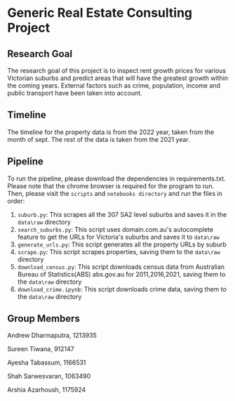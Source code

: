 # Generic Real Estate Consulting Project

## Research Goal
The research goal of this project is to inspect rent growth prices for various Victorian suburbs and predict areas that will have the greatest growth within the coming years. External factors such as crime, population, income and public transport have been taken into account. 

## Timeline
The timeline for the property data is from the 2022 year, taken from the month of sept. The rest of the data is taken from the 2021 year. 

## Pipeline
To run the pipeline, please download the dependencies in requirements.txt. Please note that the chrome browser is required for the program to run. 
Then, please visit the `scripts` and `notebooks directory` and run the files in order:
1. `suburb.py`: This scrapes all the 307 SA2 level suburbs and saves it in the `data\raw` directory
2. `search_suburbs.py`: This script uses domain.com.au's autocomplete feature to get the URLs for Victoria's suburbs and saves it to `data\raw`
3. `generate_urls.py`: This script generates all the property URLs by suburb
3. `scrape.py`: This script scrapes properties, saving them to the `data\raw` directory
4. `download_census.py`: This script downloads census data from Australian Bureau of Statistics(ABS) abs.gov.au for 2011,2016,2021, saving them to the `data\raw` directory
5. `download_crime.ipynb`: This script downloads crime data, saving them to the `data\raw` directory


## Group Members 
Andrew Dharmaputra, 1213935

Sureen Tiwana, 912147

Ayesha Tabassum, 1166531

Shah Sarwesvaran, 1063490

Arshia Azarhoush, 1175924

